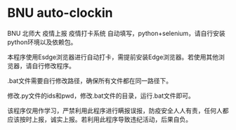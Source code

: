 # BNU auto-clockin

BNU 北师大 疫情上报 疫情打卡系统 自动填写，python+selenium，请自行安装python环境以及依赖包。

本程序使用Esdge浏览器进行自动打卡，需提前安装Edge浏览器。若使用其他浏览器，请自行修改程序。

.bat文件需要自行修改路径，确保所有文件都在同一路径下。

修改.py文件的ids和pwd，修改.bat文件的目录，运行.bat文件即可。

该程序仅用作学习，严禁利用此程序进行瞒报误报，防疫安全人人有责，任何人都应该按时上报，诚实上报。若利用此程序导致违纪活动，后果自负。
